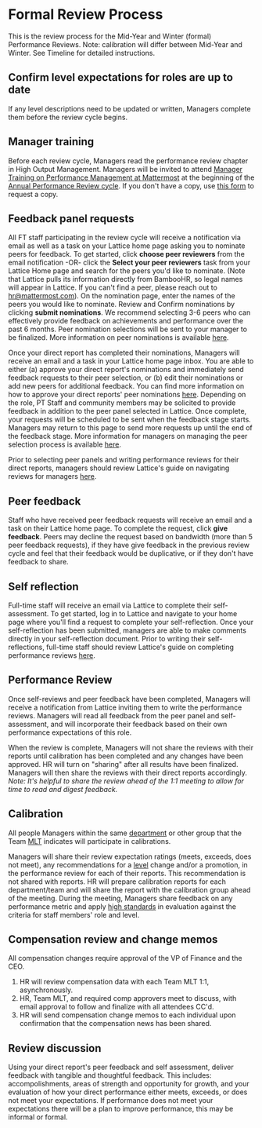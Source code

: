 # Formal Review Process

This is the review process for the Mid-Year and Winter \(formal\) Performance Reviews. Note: calibration will differ between Mid-Year and Winter. See Timeline for detailed instructions.

## Confirm level expectations for roles are up to date

If any level descriptions need to be updated or written, Managers complete them before the review cycle begins.

## Manager training

Before each review cycle, Managers read the performance review chapter in High Output Management. Managers will be invited to attend [Manager Training on Performance Management at Mattermost](https://handbook.mattermost.com/operations/workplace/people/performance-reviews-50#manager-training) at the beginning of the [Annual Performance Review cycle](https://handbook.mattermost.com/operations/workplace/people/performance-reviews-50#what-is-the-process). If you don't have a copy, use [this form](https://forms.gle/SUWWvZZGqg5B4d1aA) to request a copy.

## Feedback panel requests

All FT staff participating in the review cycle will receive a notification via email as well as a task on your Lattice home page asking you to nominate peers for feedback. To get started, click **choose peer reviewers** from the email notification -OR- click the **Select your peer reviewers** task from your Lattice Home page and search for the peers you'd like to nominate. (Note that Lattice pulls its information directly from BambooHR, so legal names will appear in Lattice. If you can't find a peer, please reach out to hr@mattermost.com). On the nomination page, enter the names of the peers you would like to nominate. Review and Confirm nominations by clicking **submit nominations**. We recommend selecting 3-6 peers who can effectively provide feedback on achievements and performance over the past 6 months. Peer nomination selections will be sent to your manager to be finalized. More information on peer nominations is available [here](https://help.lattice.com/hc/en-us/articles/1500001692902-Nominate-Peer-Reviewers-for-Yourself). 

Once your direct report has completed their nominations, Managers will receive an email and a task in your Lattice home page inbox. You are able to either (a) approve your direct report's nominations and immediately send feedback requests to their peer selection, or (b) edit their nominations or add new peers for additional feedback. You can find more information on how to approve your direct reports' peer nominations [here](https://help.lattice.com/hc/en-us/articles/1500001692742-Approve-Your-Direct-Report-s-Peer-Selection). Depending on the role, PT Staff and community members may be solicited to provide feedback in addition to the peer panel selected in Lattice. Once complete, your requests will be scheduled to be sent when the feedback stage starts. Managers may return to this page to send more requests up until the end of the feedback stage. More information for managers on managing the peer selection process is available [here](https://cloud.scorm.com/ScormEngineInterface/defaultui/player/modern.html?configuration=db1M4iPRqeQcV5M7WEvXeR548xreqOrdBfArCusspmFNak_ADJYNngS4sDh3tatitixq2pK56M4ismKY6pGxKFiSJwoc_RMzaLmfg4Orl-taMYTOGgoiqN7_BQOf_4gsnGXazYQNTvQQCm-TJaCY1GLMORukVcukS7mKtH2eDi4DZ8BLS2d_bz5cIK0FGjaasCG6eRal8CY89VULtdgkzMAeMDLfHK0FSpUAik6ssQWzH2o4kJXtEAD8DUyXIE2vMoFVtcWQiQSD-RQ2YQS4SUPct2_cAALcy_lID7dplGN4A5SS_VooWwYKmbW_ImAVf0d1B_yIn_Wh6bIBQwR14UIs8nRIfJp4RYjp44Mvwt6V91K-r3vnYUl0glsburdcjT_LDskdNVXdQ6mUKiPhYQ&preventRightClick=false&cc=en_US&cache=21.1.29.480&playerConfUrl=j&package=4FUGRO2eEOyBQAZP2finOVivEu2TdjeQ6cDnrisganACU6vl5LGF6TqYZ_w9VxSkYld_2FKIQQc_eHyCjhxgA1JaEyUw3rYSzv1r4Qwz_stAvAkbDhJUTA&redirectUrl=https%3A%2F%2Flatticeuniversity.lattice.com%2Fcollections%2Fbf3046c4-d8b0-11ed-a471-06c0361096e5%3Frefresh_status%3Dtrue&registration=URU6tIU2GtP0JEIop33AIAPQ7P9NFOOYbvmvbI8gVfRjLPf7MrV7m7QpMzaDrRbTE_y_Ins1o7Te6K_jBkBohg0DCuNsz6LUxVSs_WcMuJcgXIPlo2sQT8jddmwMOisDwLsZRkhYxvE0HUWLzW4Ii6qRS5Xn5DtM-bTuQI0PNVROx6jz&tracking=true&forceReview=false&player=modern&ts=20231106234140).

Prior to selecting peer panels and writing performance reviews for their direct reports, managers should review Lattice's guide on navigating reviews for managers [here](https://help.lattice.com/hc/en-us/articles/1500002045142-Navigate-Reviews-as-a-Manager).

## Peer feedback

Staff who have received peer feedback requests will receive an email and a task on their Lattice home page. To complete the request, click **give feedback**. Peers may decline the request based on bandwidth (more than 5 peer feedback requests), if they have give feedback in the previous review cycle and feel that their feedback would be duplicative, or if they don't have feedback to share. 

## Self reflection

Full-time staff will receive an email via Lattice to complete their self-assessment. To get started, log in to Lattice and navigate to your home page where you'll find a request to complete your self-reflection. Once your self-reflection has been submitted, managers are able to make comments directly in your self-reflection document. Prior to writing their self-reflections, full-time staff should review Lattice's guide on completing performance reviews [here](https://help.lattice.com/hc/en-us/articles/360060207674-Complete-a-Performance-Review).

## Performance Review

Once self-reviews and peer feedback have been completed, Managers will receive a notification from Lattice inviting them to write the performance reviews. Managers will read all feedback from the peer panel and self-assessment, and will incorporate their feedback based on their own performance expectations of this role.

When the review is complete, Managers will not share the reviews with their reports until calibration has been completed and any changes have been approved. HR will turn on "sharing" after all results have been finalized. Managers will then share the reviews with their direct reports accordingly. _Note: It's helpful to share the review ahead of the 1:1 meeting to allow for time to read and digest feedback._

## Calibration

All people Managers within the same [department](https://handbook.mattermost.com/company/how-to-guides-for-staff/how-to-spend-company-money/how-to-use-expensify#departments) or other group that the Team [MLT](https://handbook.mattermost.com/operations/operations/mlt-cadence) indicates will participate in calibrations.

Managers will share their review expectation ratings \(meets, exceeds, does not meet\), any recommendations for a [level](https://docs.google.com/document/d/1XNGYOHouoY42YYmFHNrhu-vHDtWVrPL5E8M_BpwF9iU/edit) change and/or a promotion, in the performance review for each of their reports. This recommendation is not shared with reports. HR will prepare calibration reports for each department/team and will share the report with the calibration group ahead of the meeting. During the meeting, Managers share feedback on any performance metric and apply [high standards](https://handbook.mattermost.com/company/about-mattermost#leadership-principles) in evaluation against the criteria for staff members' role and level.

## Compensation review and change memos

All compensation changes require approval of the VP of Finance and the CEO.

1. HR will review compensation data with each Team MLT 1:1, asynchronously.
2. HR, Team MLT, and required comp approvers meet to discuss, with email approval to follow and finalize with all attendees CC'd.
3. HR will send compensation change memos to each individual upon confirmation that the compensation news has been shared.

## Review discussion

Using your direct report's peer feedback and self assessment, deliver feedback with tangible and thoughtful feedback. This includes: accompolishments, areas of strength and opportunity for growth, and your evaluation of how your direct performance either meets, exceeds, or does not meet your expectations. If performance does not meet your expectations there will be a plan to improve performance, this may be informal or formal.

